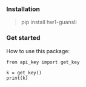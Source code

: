 ### Installation

> pip install hw1-guansli

### Get started
How to use this package:

```
from api_key import get_key

k = get_key()
print(k)

```